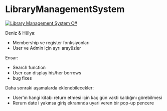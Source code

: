 # LibraryManagementSystem

[![Library Management System C#](http://i3.ytimg.com/vi/SlbJmFTqQjI/maxresdefault.jpg)](https://youtu.be/SlbJmFTqQjI)

Deniz & Hülya:

- Membership ve register fonksiyonları
- User ve Admin için ayrı arayüzler 

Ensar:

- Search function
- User can display his/her borrows
- bug fixes

Daha sonraki aşamalarda eklenebilecekler:

- User'ın hangi kitabı return etmesi için kaç gün vakti kaldığını görebilmesi 
- Rerurn date i yakınsa giriş ekranında uyari veren bir pop-up pencere
